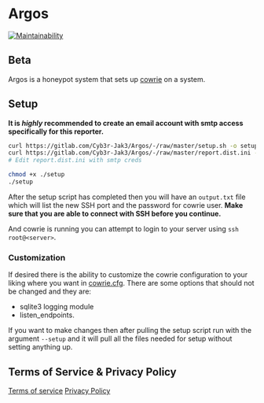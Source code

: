 # Argos

[![Maintainability](https://api.codeclimate.com/v1/badges/1aa3366ef6bd2ae7892f/maintainability)](https://codeclimate.com/github/Cyb3r-Jak3/Argos/maintainability)

## Beta

Argos is a honeypot system that sets up [cowrie](https://github.com/cowrie/cowrie) on a system.

## Setup

**It is *highly* recommended to create an email account with smtp access specifically for this reporter.**

```bash
curl https://gitlab.com/Cyb3r-Jak3/Argos/-/raw/master/setup.sh -o setup.sh
curl https://gitlab.com/Cyb3r-Jak3/Argos/-/raw/master/report.dist.ini -o report.dist.ini # Leave the dist
# Edit report.dist.ini with smtp creds

chmod +x ./setup
./setup
```

After the setup script has completed then you will have an `output.txt` file which will list the new SSH port and the password for cowrie user.
**Make sure that you are able to connect with SSH before you continue.**

And cowrie is running you can attempt to login to your server using `ssh root@<server>`.

### Customization

If desired there is the ability to customize the cowrie configuration to your liking where you want in [cowrie.cfg](misc_scripts/cowrie.cfg).
There are some options that should not be changed and they are:

- sqlite3 logging module
- listen_endpoints.

If you want to make changes then after pulling the setup script run with the argument `--setup` and it will pull all the files needed for setup without setting anything up.


## Terms of Service & Privacy Policy

[Terms of service](https://argos.jwhite.network/tos)
[Privacy Policy](https://argos.jwhite.network/privacy)
